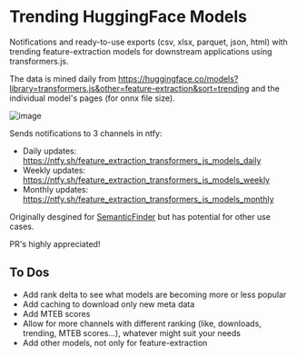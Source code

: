 # Trending HuggingFace Models
Notifications and ready-to-use exports (csv, xlsx, parquet, json, html) with trending feature-extraction models for downstream applications using transformers.js. 

The data is mined daily from https://huggingface.co/models?library=transformers.js&other=feature-extraction&sort=trending and the individual model's pages (for onnx file size).

![image](https://github.com/do-me/trending-huggingface-models/assets/47481567/498e3c65-2def-41a8-9022-4803f5d9be7e)

Sends notifications to 3 channels in ntfy: 
- Daily updates: https://ntfy.sh/feature_extraction_transformers_js_models_daily
- Weekly updates: https://ntfy.sh/feature_extraction_transformers_js_models_weekly
- Monthly updates: https://ntfy.sh/feature_extraction_transformers_js_models_monthly

Originally desgined for [SemanticFinder](https://github.com/do-me/SemanticFinder) but has potential for other use cases.

PR's highly appreciated! 

## To Dos
- Add rank delta to see what models are becoming more or less popular
- Add caching to download only new meta data
- Add MTEB scores
- Allow for more channels with different ranking (like, downloads, trending, MTEB scores...), whatever might suit your needs
- Add other models, not only for feature-extraction
